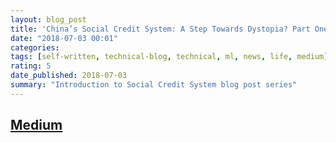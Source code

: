 ```yaml
---
layout: blog_post
title: 'China’s Social Credit System: A Step Towards Dystopia? Part One: Introduction'
date: "2018-07-03 00:01"
categories:
tags: [self-written, technical-blog, technical, ml, news, life, medium]
rating: 5
date_published: 2018-07-03
summary: "Introduction to Social Credit System blog post series"
---
```


## [Medium](https://medium.com/@regit/chinas-social-credit-system-a-step-towards-dystopia-part-one-introduction-9348fa747c91)
